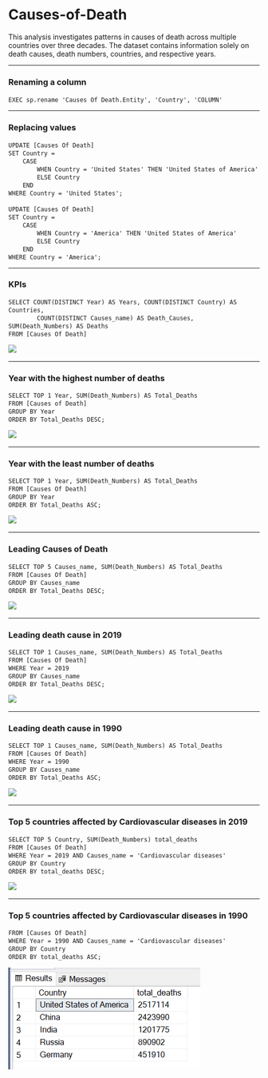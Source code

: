 # Causes-of-Death

This analysis investigates patterns in causes of death across multiple countries over three decades. The dataset contains information solely on death causes, death numbers, countries, and respective years.

---
### Renaming a column

```EXEC sp.rename 'Causes Of Death.Entity', 'Country', 'COLUMN'```

---

### Replacing values
```
UPDATE [Causes Of Death]
SET Country = 
    CASE 
        WHEN Country = 'United States' THEN 'United States of America'
        ELSE Country
    END
WHERE Country = 'United States';

UPDATE [Causes Of Death]
SET Country = 
    CASE 
        WHEN Country = 'America' THEN 'United States of America'
        ELSE Country
    END
WHERE Country = 'America';
```

---

### KPIs
```
SELECT COUNT(DISTINCT Year) AS Years, COUNT(DISTINCT Country) AS Countries, 
		COUNT(DISTINCT Causes_name) AS Death_Causes, SUM(Death_Numbers) AS Deaths
FROM [Causes Of Death]
```
![](KPI_C.png)

---

### Year with the highest number of deaths
```
SELECT TOP 1 Year, SUM(Death_Numbers) AS Total_Deaths
FROM [Causes of Death]
GROUP BY Year
ORDER BY Total_Deaths DESC;
```
![](Most_Year.png)

---

### Year with the least number of deaths
```
SELECT TOP 1 Year, SUM(Death_Numbers) AS Total_Deaths 
FROM [Causes Of Death]
GROUP BY Year
ORDER BY Total_Deaths ASC;
```
![](Least_Year.png)

---

### Leading Causes of Death
```
SELECT TOP 5 Causes_name, SUM(Death_Numbers) AS Total_Deaths
FROM [Causes Of Death]
GROUP BY Causes_name
ORDER BY Total_Deaths DESC;
```
![](Leading_Causes.png)

---

### Leading death cause in 2019
```
SELECT TOP 1 Causes_name, SUM(Death_Numbers) AS Total_Deaths
FROM [Causes Of Death]
WHERE Year = 2019
GROUP BY Causes_name
ORDER BY Total_Deaths DESC;
```
![](CVD_19.png)

---

### Leading death cause in 1990
```
SELECT TOP 1 Causes_name, SUM(Death_Numbers) AS Total_Deaths
FROM [Causes Of Death]
WHERE Year = 1990
GROUP BY Causes_name
ORDER BY Total_Deaths ASC;
```
![](CVD_90.png)

---

### Top 5 countries affected by Cardiovascular diseases in 2019
```
SELECT TOP 5 Country, SUM(Death_Numbers) total_deaths
FROM [Causes Of Death]
WHERE Year = 2019 AND Causes_name = 'Cardiovascular diseases'
GROUP BY Country 
ORDER BY total_deaths DESC;
```
![](Countries1.png)

---

### Top 5 countries affected by Cardiovascular diseases in 1990
```SELECT TOP 5 Country, SUM(Death_Numbers) total_deaths
FROM [Causes Of Death]
WHERE Year = 1990 AND Causes_name = 'Cardiovascular diseases'
GROUP BY Country 
ORDER BY total_deaths ASC;
```
![](Countries2.png)














